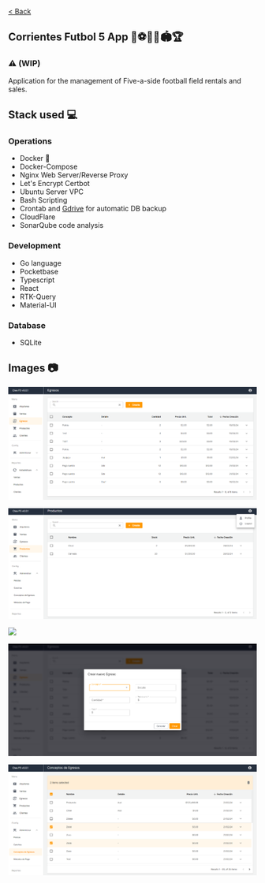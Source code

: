 [< Back](../../README.md)

## Corrientes Futbol 5 App 🥅⚽🏃‍♂️🏟️🏆

### ⚠️ (WIP)

Application for the management of Five-a-side football field rentals and sales.

## Stack used 💻

### Operations

- Docker 🐳
- Docker-Compose
- Nginx Web Server/Reverse Proxy
- Let's Encrypt Certbot
- Ubuntu Server VPC
- Bash Scripting
- Crontab and [Gdrive](https://github.com/prasmussen/gdrive) for automatic DB backup
- CloudFlare
- SonarQube code analysis

### Development

- Go language
- Pocketbase
- Typescript
- React
- RTK-Query
- Material-UI

### Database

- SQLite

## Images 📷

![](./images/image0.png)

![](./images/image1.png)

![](./images/image5.png)

![](./images/image2.png)

![](./images/image3.png)
